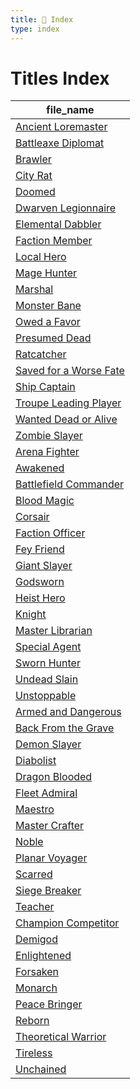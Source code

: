 ```yaml
---
title: 📑 Index
type: index
---
```


# Titles Index

| file_name                                                                 |
| ------------------------------------------------------------------------- |
| [Ancient Loremaster](../1st%20Echelon/Ancient%20Loremaster)               |
| [Battleaxe Diplomat](../1st%20Echelon/Battleaxe%20Diplomat)               |
| [Brawler](../1st%20Echelon/Brawler)                                       |
| [City Rat](../1st%20Echelon/City%20Rat)                                   |
| [Doomed](../1st%20Echelon/Doomed)                                         |
| [Dwarven Legionnaire](../1st%20Echelon/Dwarven%20Legionnaire)             |
| [Elemental Dabbler](../1st%20Echelon/Elemental%20Dabbler)                 |
| [Faction Member](../1st%20Echelon/Faction%20Member)                       |
| [Local Hero](../1st%20Echelon/Local%20Hero)                               |
| [Mage Hunter](../1st%20Echelon/Mage%20Hunter)                             |
| [Marshal](../1st%20Echelon/Marshal)                                       |
| [Monster Bane](../1st%20Echelon/Monster%20Bane)                           |
| [Owed a Favor](../1st%20Echelon/Owed%20a%20Favor)                         |
| [Presumed Dead](../1st%20Echelon/Presumed%20Dead)                         |
| [Ratcatcher](../1st%20Echelon/Ratcatcher)                                 |
| [Saved for a Worse Fate](../1st%20Echelon/Saved%20for%20a%20Worse%20Fate) |
| [Ship Captain](../1st%20Echelon/Ship%20Captain)                           |
| [Troupe Leading Player](../1st%20Echelon/Troupe%20Leading%20Player)       |
| [Wanted Dead or Alive](../1st%20Echelon/Wanted%20Dead%20or%20Alive)       |
| [Zombie Slayer](../1st%20Echelon/Zombie%20Slayer)                         |
| [Arena Fighter](../2nd%20Echelon/Arena%20Fighter)                         |
| [Awakened](../2nd%20Echelon/Awakened)                                     |
| [Battlefield Commander](../2nd%20Echelon/Battlefield%20Commander)         |
| [Blood Magic](../2nd%20Echelon/Blood%20Magic)                             |
| [Corsair](../2nd%20Echelon/Corsair)                                       |
| [Faction Officer](../2nd%20Echelon/Faction%20Officer)                     |
| [Fey Friend](../2nd%20Echelon/Fey%20Friend)                               |
| [Giant Slayer](../2nd%20Echelon/Giant%20Slayer)                           |
| [Godsworn](../2nd%20Echelon/Godsworn)                                     |
| [Heist Hero](../2nd%20Echelon/Heist%20Hero)                               |
| [Knight](../2nd%20Echelon/Knight)                                         |
| [Master Librarian](../2nd%20Echelon/Master%20Librarian)                   |
| [Special Agent](../2nd%20Echelon/Special%20Agent)                         |
| [Sworn Hunter](../2nd%20Echelon/Sworn%20Hunter)                           |
| [Undead Slain](../2nd%20Echelon/Undead%20Slain)                           |
| [Unstoppable](../2nd%20Echelon/Unstoppable)                               |
| [Armed and Dangerous](../3rd%20Echelon/Armed%20and%20Dangerous)           |
| [Back From the Grave](../3rd%20Echelon/Back%20From%20the%20Grave)         |
| [Demon Slayer](../3rd%20Echelon/Demon%20Slayer)                           |
| [Diabolist](../3rd%20Echelon/Diabolist)                                   |
| [Dragon Blooded](../3rd%20Echelon/Dragon%20Blooded)                       |
| [Fleet Admiral](../3rd%20Echelon/Fleet%20Admiral)                         |
| [Maestro](../3rd%20Echelon/Maestro)                                       |
| [Master Crafter](../3rd%20Echelon/Master%20Crafter)                       |
| [Noble](../3rd%20Echelon/Noble)                                           |
| [Planar Voyager](../3rd%20Echelon/Planar%20Voyager)                       |
| [Scarred](../3rd%20Echelon/Scarred)                                       |
| [Siege Breaker](../3rd%20Echelon/Siege%20Breaker)                         |
| [Teacher](../3rd%20Echelon/Teacher)                                       |
| [Champion Competitor](../4th%20Echelon/Champion%20Competitor)             |
| [Demigod](../4th%20Echelon/Demigod)                                       |
| [Enlightened](../4th%20Echelon/Enlightened)                               |
| [Forsaken](../4th%20Echelon/Forsaken)                                     |
| [Monarch](../4th%20Echelon/Monarch)                                       |
| [Peace Bringer](../4th%20Echelon/Peace%20Bringer)                         |
| [Reborn](../4th%20Echelon/Reborn)                                         |
| [Theoretical Warrior](../4th%20Echelon/Theoretical%20Warrior)             |
| [Tireless](../4th%20Echelon/Tireless)                                     |
| [Unchained](../4th%20Echelon/Unchained)                                   |
